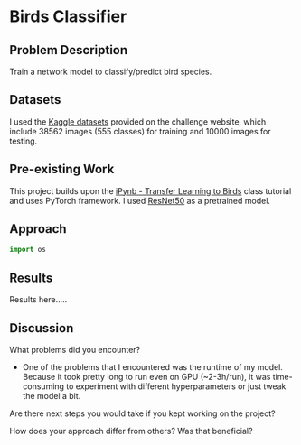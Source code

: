 # Birds Classifier



## Problem Description

Train a network model to classify/predict bird species.

## Datasets

I used the [Kaggle datasets](https://www.kaggle.com/competitions/birds23sp/data) provided on the challenge website, which include 38562 images (555 classes) for training and 10000 images for testing.

## Pre-existing Work

This project builds upon the [iPynb - Transfer Learning to Birds](https://colab.research.google.com/drive/1kHo8VT-onDxbtS3FM77VImG35h_K_Lav?usp=sharing) class tutorial and uses PyTorch framework. I used [ResNet50](https://pytorch.org/vision/main/models/generated/torchvision.models.resnet50.html) as a pretrained model.

## Approach

```python
import os
```

## Results

Results here.....

## Discussion

What problems did you encounter?
* One of the problems that I encountered was the runtime of my model. Because it took pretty long to run even on GPU (~2-3h/run), it was time-consuming to experiment with different hyperparameters or just tweak the model a bit.

Are there next steps you would take if you kept working on the project?

How does your approach differ from others? Was that beneficial?
